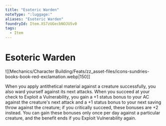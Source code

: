 ```yaml
---
title: "Esoteric Warden"
noteType: ":luggage:"
aliases: "Esoteric Warden"
foundryId: Item.XS7zUGecbNOJU5v0
tags:
  - Item
---
```


# Esoteric Warden
![[Mechanics/Character Building/Feats/zz_asset-files/icons-sundries-books-book-red-exclamation.webp|150]]

When you apply antithetical material against a creature successfully, you also ward yourself against its next attacks. When you succeed at your check to Exploit a Vulnerability, you gain a +1 status bonus to your AC against the creature's next attack and a +1 status bonus to your next saving throw against the creature; if you critically succeed, these bonuses are +2 instead. You can gain these bonuses only once per day against a particular creature, and the benefit ends if you Exploit Vulnerability again.

